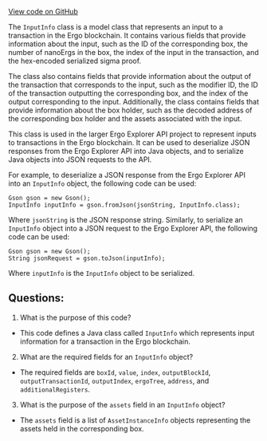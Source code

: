 [View code on GitHub](https://github.com/ergoplatform/ergo-appkit/java-client-generated/src/main/java/org/ergoplatform/explorer/client/model/InputInfo.java)

The `InputInfo` class is a model class that represents an input to a transaction in the Ergo blockchain. It contains various fields that provide information about the input, such as the ID of the corresponding box, the number of nanoErgs in the box, the index of the input in the transaction, and the hex-encoded serialized sigma proof. 

The class also contains fields that provide information about the output of the transaction that corresponds to the input, such as the modifier ID, the ID of the transaction outputting the corresponding box, and the index of the output corresponding to the input. Additionally, the class contains fields that provide information about the box holder, such as the decoded address of the corresponding box holder and the assets associated with the input.

This class is used in the larger Ergo Explorer API project to represent inputs to transactions in the Ergo blockchain. It can be used to deserialize JSON responses from the Ergo Explorer API into Java objects, and to serialize Java objects into JSON requests to the API. 

For example, to deserialize a JSON response from the Ergo Explorer API into an `InputInfo` object, the following code can be used:

```
Gson gson = new Gson();
InputInfo inputInfo = gson.fromJson(jsonString, InputInfo.class);
```

Where `jsonString` is the JSON response string. Similarly, to serialize an `InputInfo` object into a JSON request to the Ergo Explorer API, the following code can be used:

```
Gson gson = new Gson();
String jsonRequest = gson.toJson(inputInfo);
```

Where `inputInfo` is the `InputInfo` object to be serialized.
## Questions: 
 1. What is the purpose of this code?
- This code defines a Java class called `InputInfo` which represents input information for a transaction in the Ergo blockchain.

2. What are the required fields for an `InputInfo` object?
- The required fields are `boxId`, `value`, `index`, `outputBlockId`, `outputTransactionId`, `outputIndex`, `ergoTree`, `address`, and `additionalRegisters`.

3. What is the purpose of the `assets` field in an `InputInfo` object?
- The `assets` field is a list of `AssetInstanceInfo` objects representing the assets held in the corresponding box.